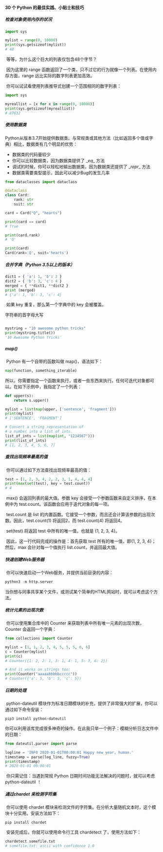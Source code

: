 #### 30 个 Python 的最佳实践、小贴士和技巧

##### 检查对象使用内存的状况

```python
import sys

mylist = range(0, 10000)
print(sys.getsizeof(mylist))
# 48
```

​		等等，为什么这个巨大的列表仅包含48个字节？

​		因为这里的 range 函数返回了一个类，只不过它的行为就像一个列表。在使用内存方面，range 远比实际的数字列表更加高效。

​		你可以试试看使用列表推导式创建一个范围相同的数字列表：

```python
import sys

myreallist = [x for x in range(0, 10000)]
print(sys.getsizeof(myreallist))
# 87632
```

##### 使用数据类

​		Python从版本3.7开始提供数据类。与常规类或其他方法（比如返回多个值或字典）相比，数据类有几个明显的优势：

- 数据类的代码量较少
- 你可以比较数据类，因为数据类提供了 \__eq__ 方法
- 调试的时候，你可以轻松地输出数据类，因为数据类还提供了 \__repr__ 方法
- 数据类需要类型提示，因此可以减少Bug的发生几率 

```python
from dataclasses import dataclass

@dataclass
class Card:
    rank: str
    suit: str

card = Card("Q", "hearts")

print(card == card)
# True

print(card.rank)
# 'Q'

print(card)
Card(rank='Q', suit='hearts')
```

##### 合并字典（Python 3.5以上的版本）

```python
dict1 = { 'a': 1, 'b': 2 }
dict2 = { 'b': 3, 'c': 4 }
merged = { **dict1, **dict2 }
print (merged)
# {'a': 1, 'b': 3, 'c': 4}
```

​		如果 key 重复，那么第一个字典中的 key 会被覆盖。

字符串的首字母大写

```python

mystring = "10 awesome python tricks"
print(mystring.title())
'10 Awesome Python Tricks'
```

##### map()

​		Python 有一个自带的函数叫做 map()，语法如下：

```python
map(function, something_iterable)
```

​		所以，你需要指定一个函数来执行，或者一些东西来执行。任何可迭代对象都可以。在如下示例中，我指定了一个列表：

```python
def upper(s):
    return s.upper()

mylist = list(map(upper, ['sentence', 'fragment']))
print(mylist)
# ['SENTENCE', 'FRAGMENT']

# Convert a string representation of
# a number into a list of ints.
list_of_ints = list(map(int, "1234567")))
print(list_of_ints)
# [1, 2, 3, 4, 5, 6, 7]
```

##### 查找出现频率最高的值

​		你可以通过如下方法查找出现频率最高的值：

```python
test = [1, 2, 3, 4, 2, 2, 3, 1, 4, 4, 4]
print(max(set(test), key = test.count))
# 4
```

​		max() 会返回列表的最大值。参数 key 会接受一个参数函数来自定义排序，在本例中为 test.count。该函数会应用于迭代对象的每一项。

​		test.count 是 list 的内置函数。它接受一个参数，而且还会计算该参数的出现次数。因此，test.count(1) 将返回2，而 test.count(4) 将返回4。

​		set(test) 将返回 test 中所有的唯一值，也就是 {1, 2, 3, 4}。

​		因此，这一行代码完成的操作是：首先获取 test 所有的唯一值，即{1, 2, 3, 4}；然后，max 会针对每一个值执行 list.count，并返回最大值。

#####  快速创建Web服务器

​		你可以快速启动一个Web服务，并提供当前目录的内容：

```python
python3 -m http.server
```


​		当你想与同事共享某个文件，或测试某个简单的HTML网站时，就可以考虑这个方法。

##### 统计元素的出现次数

​		你可以使用集合库中的 Counter 来获取列表中所有唯一元素的出现次数，Counter 会返回一个字典：

```python
from collections import Counter

mylist = [1, 1, 2, 3, 4, 5, 5, 5, 6, 6]
c = Counter(mylist)
print(c)
# Counter({1: 2, 2: 1, 3: 1, 4: 1, 5: 3, 6: 2})

# And it works on strings too:
print(Counter("aaaaabbbbbccccc"))
# Counter({'a': 5, 'b': 5, 'c': 5})
```

##### 日期的处理

​		python-dateutil 模块作为标准日期模块的补充，提供了非常强大的扩展，你可以通过如下命令安装： 

```
pip3 install python-dateutil 
```


​		你可以利用该库完成很多神奇的操作。在此我只举一个例子：模糊分析日志文件中的日期：

```python
from dateutil.parser import parse

logline = 'INFO 2020-01-01T00:00:01 Happy new year, human.'
timestamp = parse(log_line, fuzzy=True)
print(timestamp)
# 2020-01-01 00:00:01
```

​		你只需记住：当遇到常规 Python 日期时间功能无法解决的问题时，就可以考虑 python-dateutil ！

##### 通过chardet 来检测字符集

​		你可以使用 chardet 模块来检测文件的字符集。在分析大量随机文本时，这个模块十分实用。安装方法如下：

```
pip install chardet
```


​		安装完成后，你就可以使用命令行工具 chardetect 了，使用方法如下：

```python
chardetect somefile.txt
# somefile.txt: ascii with confidence 1.0
```

